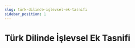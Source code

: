 ```yaml
---
slug: türk-dilinde-işlevsel-ek-tasnifi
sidebar_position: 1
---
```


# Türk Dilinde İşlevsel Ek Tasnifi